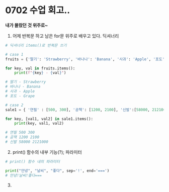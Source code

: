 # 0702 수업 회고..

**내가 몰랐던 것 위주로~**

1. 어제 반복문 하고 남은 for문 위주로 배우고 있다. 딕셔너리
```python
# 딕셔너리 items()로 반복문 쓰기

# case 1
fruits = {'딸기': 'Strawberry', '바나나': 'Banana', '사과': 'Apple', '포도': 'Grape'}

for key, val in fruits.items():
    print(f"{key} - {val}")

# 딸기 - Strawberry
# 바나나 - Banana
# 사과 - Apple
# 포도 - Grape

# case 2    
sale1 = { '연필' : [500, 300], '공책': [1200, 2100], '신발':[58000, 2121000]}

for key, [val1, val2] in sale1.items():
    print(key, val1, val2)

# 연필 500 300
# 공책 1200 2100
# 신발 58000 2121000
```
2. print() 함수의 내부 기능(?); 파라미터
```python
# print() 함수 내의 파라미터

print("안녕", "날씨", "좋다", sep='!', end='===')
# 안녕!날씨!좋다===
```
3. 
